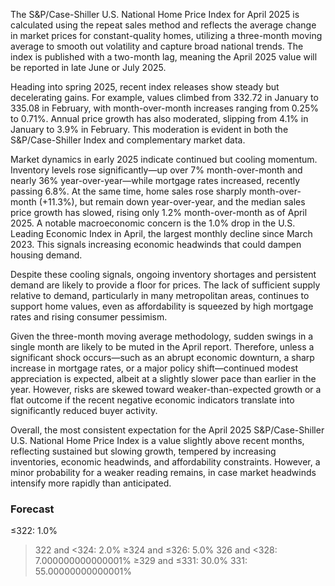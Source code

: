 The S&P/Case-Shiller U.S. National Home Price Index for April 2025 is calculated using the repeat sales method and reflects the average change in market prices for constant-quality homes, utilizing a three-month moving average to smooth out volatility and capture broad national trends. The index is published with a two-month lag, meaning the April 2025 value will be reported in late June or July 2025.

Heading into spring 2025, recent index releases show steady but decelerating gains. For example, values climbed from 332.72 in January to 335.08 in February, with month-over-month increases ranging from 0.25% to 0.71%. Annual price growth has also moderated, slipping from 4.1% in January to 3.9% in February. This moderation is evident in both the S&P/Case-Shiller Index and complementary market data.

Market dynamics in early 2025 indicate continued but cooling momentum. Inventory levels rose significantly—up over 7% month-over-month and nearly 36% year-over-year—while mortgage rates increased, recently passing 6.8%. At the same time, home sales rose sharply month-over-month (+11.3%), but remain down year-over-year, and the median sales price growth has slowed, rising only 1.2% month-over-month as of April 2025. A notable macroeconomic concern is the 1.0% drop in the U.S. Leading Economic Index in April, the largest monthly decline since March 2023. This signals increasing economic headwinds that could dampen housing demand.

Despite these cooling signals, ongoing inventory shortages and persistent demand are likely to provide a floor for prices. The lack of sufficient supply relative to demand, particularly in many metropolitan areas, continues to support home values, even as affordability is squeezed by high mortgage rates and rising consumer pessimism.

Given the three-month moving average methodology, sudden swings in a single month are likely to be muted in the April report. Therefore, unless a significant shock occurs—such as an abrupt economic downturn, a sharp increase in mortgage rates, or a major policy shift—continued modest appreciation is expected, albeit at a slightly slower pace than earlier in the year. However, risks are skewed toward weaker-than-expected growth or a flat outcome if the recent negative economic indicators translate into significantly reduced buyer activity.

Overall, the most consistent expectation for the April 2025 S&P/Case-Shiller U.S. National Home Price Index is a value slightly above recent months, reflecting sustained but slowing growth, tempered by increasing inventories, economic headwinds, and affordability constraints. However, a minor probability for a weaker reading remains, in case market headwinds intensify more rapidly than anticipated.

### Forecast

≤322: 1.0%
>322 and <324: 2.0%
≥324 and ≤326: 5.0%
>326 and <328: 7.000000000000001%
≥329 and ≤331: 30.0%
>331: 55.00000000000001%